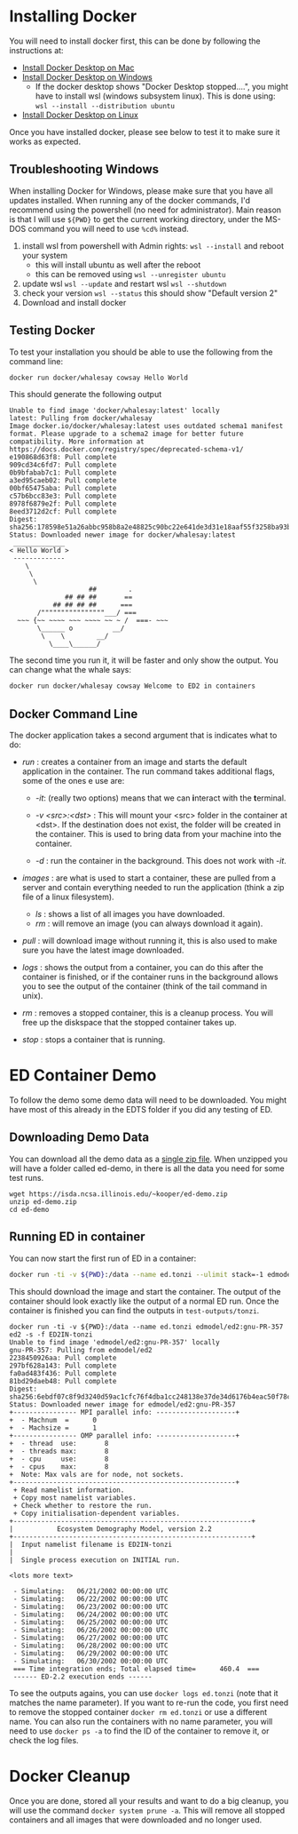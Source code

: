 # Installing Docker

You will need to install docker first, this can be done by following the instructions at: 

- [Install Docker Desktop on Mac](https://docs.docker.com/desktop/install/mac-install/)
- [Install Docker Desktop on Windows](https://docs.docker.com/desktop/install/windows-install/)
  - If the docker desktop shows "Docker Desktop stopped....", you might have to install wsl (windows subsystem linux). This is done using: `wsl --install --distribution ubuntu`
- [Install Docker Desktop on Linux](https://docs.docker.com/desktop/install/linux-install/)

Once you have installed docker, please see below to test it to make sure it works as expected.

## Troubleshooting Windows

When installing Docker for Windows, please make sure that you have all updates installed. When running any of the docker commands, I'd recommend using the powershell (no need for administrator). Main reason is that I will use `${PWD}` to get the current working directory, under the MS-DOS command you will need to use `%cd%` instead.

1. install wsl from powershell with Admin rights: `wsl --install` and reboot your system
   - this will install ubuntu as well after the reboot
   - this can be removed using `wsl --unregister ubuntu`
2. update wsl `wsl --update` and restart wsl `wsl --shutdown`
3. check your version `wsl --status` this should show "Default version 2"
4. Download and install docker

## Testing Docker

To test your installation you should be able to use the following from the command line:

```bash
docker run docker/whalesay cowsay Hello World
```

This should generate the following output

```
Unable to find image 'docker/whalesay:latest' locally
latest: Pulling from docker/whalesay
Image docker.io/docker/whalesay:latest uses outdated schema1 manifest format. Please upgrade to a schema2 image for better future compatibility. More information at https://docs.docker.com/registry/spec/deprecated-schema-v1/
e190868d63f8: Pull complete
909cd34c6fd7: Pull complete
0b9bfabab7c1: Pull complete
a3ed95caeb02: Pull complete
00bf65475aba: Pull complete
c57b6bcc83e3: Pull complete
8978f6879e2f: Pull complete
8eed3712d2cf: Pull complete
Digest: sha256:178598e51a26abbc958b8a2e48825c90bc22e641de3d31e18aaf55f3258ba93b
Status: Downloaded newer image for docker/whalesay:latest
 _____________
< Hello World >
 -------------
    \
     \
      \
                    ##        .
              ## ## ##       ==
           ## ## ## ##      ===
       /""""""""""""""""___/ ===
  ~~~ {~~ ~~~~ ~~~ ~~~~ ~~ ~ /  ===- ~~~
       \______ o          __/
        \    \        __/
          \____\______/
```

The second time you run it, it will be faster and only show the output. You can change what the whale says:

```bash
docker run docker/whalesay cowsay Welcome to ED2 in containers
```

## Docker Command Line

The docker application takes a second argument that is indicates what to do:

- *run* : creates a container from an image and starts the default application in the container. The run command takes additional flags, some of the ones e use are:

  - *-it*: (really two options) means that we can **i**nteract with the **t**erminal.

  - *-v \<src\>:\<dst\>* : This will mount your \<src\> folder in the container at \<dst\>. If the destination does not exist, the folder will be created in the container. This is used to bring data from your machine into the container.
  - *-d* : run the container in the background. This does not work with *-it*.

- *images* : are what is used to start a container, these are pulled from a server and contain everything needed to run the application (think a zip file of a linux filesystem).

  - *ls* : shows a list of all images you have downloaded.
  - *rm* : will remove an image (you can always download it again).

- *pull* : will download image without running it, this is also used to make sure you have the latest image downloaded.

- *logs* : shows the output from a container, you can do this after the container is finished, or if the container runs in the background allows you to see the output of the container (think of the tail command in unix).

- *rm* : removes a stopped container, this is a cleanup process. You will free up the diskspace that the stopped container takes up.

- *stop* : stops a container that is running.

# ED Container Demo

To follow the demo some demo data will need to be downloaded. You might have most of this already in the EDTS folder if you did any testing of ED. 

## Downloading Demo Data

You can download all the demo data as a [single zip file](https://isda.ncsa.illinois.edu/~kooper/ed-demo.zip). When unzipped you will have a folder called ed-demo, in there is all the data you need for some test runs.

```
wget https://isda.ncsa.illinois.edu/~kooper/ed-demo.zip
unzip ed-demo.zip
cd ed-demo
```



## Running ED in container

You can now start the first run of ED in a container:

```bash
docker run -ti -v ${PWD}:/data --name ed.tonzi --ulimit stack=-1 edmodel/ed2:gnu-PR-357 ed2 -f ED2IN-tonzi
```

This should download the image and start the container. The output of the container should look exactly like the output of a normal ED run. Once the container is finished you can find the outputs in `test-outputs/tonzi`. 

```
docker run -ti -v ${PWD}:/data --name ed.tonzi edmodel/ed2:gnu-PR-357 ed2 -s -f ED2IN-tonzi
Unable to find image 'edmodel/ed2:gnu-PR-357' locally
gnu-PR-357: Pulling from edmodel/ed2
2238450926aa: Pull complete
297bf628a143: Pull complete
fa0ad483f436: Pull complete
81bd29daeb48: Pull complete
Digest: sha256:6ebdf07c8f9d3240d59ac1cfc76f4dba1cc248138e37de34d6176b4eac50f78c
Status: Downloaded newer image for edmodel/ed2:gnu-PR-357
+---------------- MPI parallel info: --------------------+
+  - Machnum  =      0
+  - Machsize =      1
+---------------- OMP parallel info: --------------------+
+  - thread  use:       8
+  - threads max:       8
+  - cpu     use:       8
+  - cpus    max:       8
+  Note: Max vals are for node, not sockets.
+--------------------------------------------------------+
 + Read namelist information.
 + Copy most namelist variables.
 + Check whether to restore the run.
 + Copy initialisation-dependent variables.
+------------------------------------------------------------+
|           Ecosystem Demography Model, version 2.2
+------------------------------------------------------------+
|  Input namelist filename is ED2IN-tonzi
|
|  Single process execution on INITIAL run.

<lots more text>

 - Simulating:   06/21/2002 00:00:00 UTC
 - Simulating:   06/22/2002 00:00:00 UTC
 - Simulating:   06/23/2002 00:00:00 UTC
 - Simulating:   06/24/2002 00:00:00 UTC
 - Simulating:   06/25/2002 00:00:00 UTC
 - Simulating:   06/26/2002 00:00:00 UTC
 - Simulating:   06/27/2002 00:00:00 UTC
 - Simulating:   06/28/2002 00:00:00 UTC
 - Simulating:   06/29/2002 00:00:00 UTC
 - Simulating:   06/30/2002 00:00:00 UTC
 === Time integration ends; Total elapsed time=      460.4  ===
 ------ ED-2.2 execution ends ------
```



To see the outputs agains, you can use `docker logs ed.tonzi` (note that it matches the name parameter). If you want to re-run the code, you first need to remove the stopped container `docker rm ed.tonzi` or use a different name. You can also run the containers with no name parameter, you will need to use `docker ps -a` to find the ID of the container to remove it, or check the log files.

# Docker Cleanup

Once you are done, stored all your results and want to do a big cleanup, you will use the command `docker system prune -a`. This will remove all stopped containers and all images that were downloaded and no longer used.

